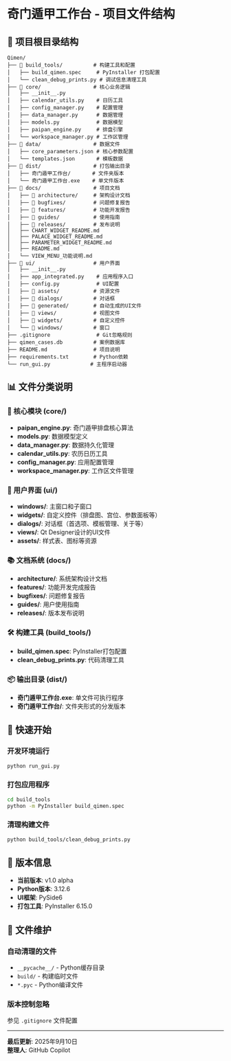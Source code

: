 # 奇门遁甲工作台 - 项目文件结构

## 📁 项目根目录结构

```
Qimen/
├── 📁 build_tools/          # 构建工具和配置
│   ├── build_qimen.spec     # PyInstaller 打包配置
│   └── clean_debug_prints.py # 调试信息清理工具
├── 📁 core/                 # 核心业务逻辑
│   ├── __init__.py
│   ├── calendar_utils.py    # 日历工具
│   ├── config_manager.py    # 配置管理
│   ├── data_manager.py      # 数据管理
│   ├── models.py            # 数据模型
│   ├── paipan_engine.py     # 排盘引擎
│   └── workspace_manager.py # 工作区管理
├── 📁 data/                 # 数据文件
│   ├── core_parameters.json # 核心参数配置
│   └── templates.json       # 模板数据
├── 📁 dist/                 # 打包输出目录
│   ├── 奇门遁甲工作台/       # 文件夹版本
│   └── 奇门遁甲工作台.exe    # 单文件版本
├── 📁 docs/                 # 项目文档
│   ├── 📁 architecture/     # 架构设计文档
│   ├── 📁 bugfixes/         # 问题修复报告
│   ├── 📁 features/         # 功能开发报告
│   ├── 📁 guides/           # 使用指南
│   ├── 📁 releases/         # 发布说明
│   ├── CHART_WIDGET_README.md
│   ├── PALACE_WIDGET_README.md
│   ├── PARAMETER_WIDGET_README.md
│   ├── README.md
│   └── VIEW_MENU_功能说明.md
├── 📁 ui/                   # 用户界面
│   ├── __init__.py
│   ├── app_integrated.py    # 应用程序入口
│   ├── config.py            # UI配置
│   ├── 📁 assets/           # 资源文件
│   ├── 📁 dialogs/          # 对话框
│   ├── 📁 generated/        # 自动生成的UI文件
│   ├── 📁 views/            # 视图文件
│   ├── 📁 widgets/          # 自定义控件
│   └── 📁 windows/          # 窗口
├── .gitignore               # Git忽略规则
├── qimen_cases.db          # 案例数据库
├── README.md               # 项目说明
├── requirements.txt        # Python依赖
└── run_gui.py             # 主程序启动器
```

## 📊 文件分类说明

### 🔧 核心模块 (core/)
- **paipan_engine.py**: 奇门遁甲排盘核心算法
- **models.py**: 数据模型定义
- **data_manager.py**: 数据持久化管理
- **calendar_utils.py**: 农历日历工具
- **config_manager.py**: 应用配置管理
- **workspace_manager.py**: 工作区文件管理

### 🎨 用户界面 (ui/)
- **windows/**: 主窗口和子窗口
- **widgets/**: 自定义控件（排盘图、宫位、参数面板等）
- **dialogs/**: 对话框（首选项、模板管理、关于等）
- **views/**: Qt Designer设计的UI文件
- **assets/**: 样式表、图标等资源

### 📚 文档系统 (docs/)
- **architecture/**: 系统架构设计文档
- **features/**: 功能开发完成报告
- **bugfixes/**: 问题修复报告
- **guides/**: 用户使用指南
- **releases/**: 版本发布说明

### 🛠️ 构建工具 (build_tools/)
- **build_qimen.spec**: PyInstaller打包配置
- **clean_debug_prints.py**: 代码清理工具

### 📦 输出目录 (dist/)
- **奇门遁甲工作台.exe**: 单文件可执行程序
- **奇门遁甲工作台/**: 文件夹形式的分发版本

## 🚀 快速开始

### 开发环境运行
```bash
python run_gui.py
```

### 打包应用程序
```bash
cd build_tools
python -m PyInstaller build_qimen.spec
```

### 清理构建文件
```bash
python build_tools/clean_debug_prints.py
```

## 📝 版本信息

- **当前版本**: v1.0 alpha
- **Python版本**: 3.12.6
- **UI框架**: PySide6
- **打包工具**: PyInstaller 6.15.0

## 🔄 文件维护

### 自动清理的文件
- `__pycache__/` - Python缓存目录
- `build/` - 构建临时文件
- `*.pyc` - Python编译文件

### 版本控制忽略
参见 `.gitignore` 文件配置

---

**最后更新**: 2025年9月10日  
**整理人**: GitHub Copilot
